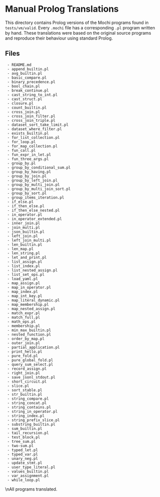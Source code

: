 # Manual Prolog Translations

This directory contains Prolog versions of the Mochi programs found in
`tests/vm/valid`. Every `.mochi` file has a corresponding `.pl` program
written by hand.  These translations were based on the original source
programs and reproduce their behaviour using standard Prolog.

## Files

```
 - README.md
 - append_builtin.pl
 - avg_builtin.pl
 - basic_compare.pl
 - binary_precedence.pl
 - bool_chain.pl
 - break_continue.pl
 - cast_string_to_int.pl
 - cast_struct.pl
 - closure.pl
 - count_builtin.pl
 - cross_join.pl
 - cross_join_filter.pl
 - cross_join_triple.pl
 - dataset_sort_take_limit.pl
 - dataset_where_filter.pl
 - exists_builtin.pl
 - for_list_collection.pl
 - for_loop.pl
 - for_map_collection.pl
 - fun_call.pl
 - fun_expr_in_let.pl
 - fun_three_args.pl
 - group_by.pl
 - group_by_conditional_sum.pl
 - group_by_having.pl
 - group_by_join.pl
 - group_by_left_join.pl
 - group_by_multi_join.pl
 - group_by_multi_join_sort.pl
 - group_by_sort.pl
 - group_items_iteration.pl
 - if_else.pl
 - if_then_else.pl
 - if_then_else_nested.pl
 - in_operator.pl
 - in_operator_extended.pl
 - inner_join.pl
 - join_multi.pl
 - json_builtin.pl
 - left_join.pl
 - left_join_multi.pl
 - len_builtin.pl
 - len_map.pl
 - len_string.pl
 - let_and_print.pl
 - list_assign.pl
 - list_index.pl
 - list_nested_assign.pl
 - list_set_ops.pl
 - load_yaml.pl
 - map_assign.pl
 - map_in_operator.pl
 - map_index.pl
 - map_int_key.pl
 - map_literal_dynamic.pl
 - map_membership.pl
 - map_nested_assign.pl
 - match_expr.pl
 - match_full.pl
 - math_ops.pl
 - membership.pl
 - min_max_builtin.pl
 - nested_function.pl
 - order_by_map.pl
 - outer_join.pl
 - partial_application.pl
 - print_hello.pl
 - pure_fold.pl
 - pure_global_fold.pl
 - query_sum_select.pl
 - record_assign.pl
 - right_join.pl
 - save_jsonl_stdout.pl
 - short_circuit.pl
 - slice.pl
 - sort_stable.pl
 - str_builtin.pl
 - string_compare.pl
 - string_concat.pl
 - string_contains.pl
 - string_in_operator.pl
 - string_index.pl
 - string_prefix_slice.pl
 - substring_builtin.pl
 - sum_builtin.pl
 - tail_recursion.pl
 - test_block.pl
 - tree_sum.pl
 - two-sum.pl
 - typed_let.pl
 - typed_var.pl
 - unary_neg.pl
 - update_stmt.pl
 - user_type_literal.pl
 - values_builtin.pl
 - var_assignment.pl
 - while_loop.pl
```
\nAll programs translated.
